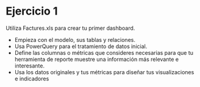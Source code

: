 # Ejercicio 1

Utiliza Factures.xls para crear tu primer dashboard. 

 - Empieza con el modelo, sus tablas y relaciones.
 - Usa PowerQuery para el tratamiento de datos inicial.
 - Define las columnas o métricas que consideres necesarias para que tu herramienta de reporte muestre una información más relevante e interesante.
 - Usa los datos originales y tus métricas para diseñar tus visualizaciones e indicadores






